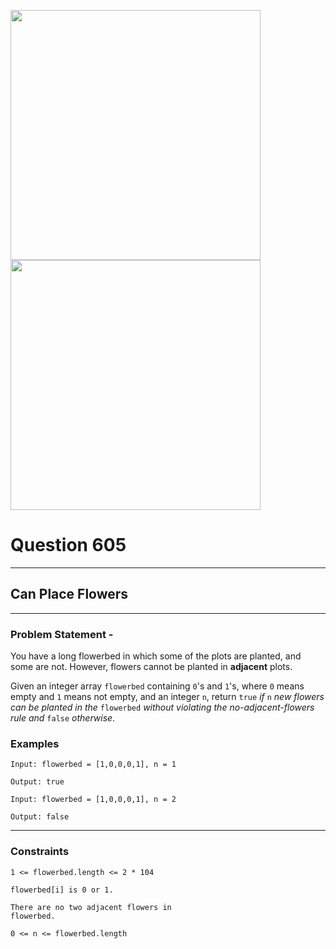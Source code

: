 <img src = 'https://awesomescreenshot.s3.amazonaws.com/image/4900480/43874845-80af5007c5adff98f7531d12f2b9a0e3.png?X-Amz-Algorithm=AWS4-HMAC-SHA256&X-Amz-Credential=AKIAJSCJQ2NM3XLFPVKA%2F20231028%2Fus-east-1%2Fs3%2Faws4_request&X-Amz-Date=20231028T081445Z&X-Amz-Expires=28800&X-Amz-SignedHeaders=host&X-Amz-Signature=8c7e182e54cc008eda52ec126afec6365efa4d3cc28c91349cb98768a6f5296c' width = 400><img src = 'https://awesomescreenshot.s3.amazonaws.com/image/4900480/43874860-25f1e9f4695a922757b72c5e00d5c5e6.png?X-Amz-Algorithm=AWS4-HMAC-SHA256&X-Amz-Credential=AKIAJSCJQ2NM3XLFPVKA%2F20231028%2Fus-east-1%2Fs3%2Faws4_request&X-Amz-Date=20231028T081645Z&X-Amz-Expires=28800&X-Amz-SignedHeaders=host&X-Amz-Signature=18fa9531e07d385229487d117c3b984cb80926f185f96b7b8e45d39f08b768c8' width = 400>

# Question 605
****
## Can Place Flowers

****
### Problem Statement -

You have a long flowerbed in which some of the plots are planted, and some are not. However, flowers cannot be planted in **adjacent** plots.

Given an integer array `flowerbed` containing `0`'s and `1`'s, where `0` means empty and `1` means not empty, and an integer `n`, return `true` *if* `n` *new flowers can be planted in the* `flowerbed` *without violating the no-adjacent-flowers rule and* `false` *otherwise*.
### Examples
```
Input: flowerbed = [1,0,0,0,1], n = 1

Output: true
```
```
Input: flowerbed = [1,0,0,0,1], n = 2

Output: false
```

****
### Constraints
```
1 <= flowerbed.length <= 2 * 104

flowerbed[i] is 0 or 1.

There are no two adjacent flowers in 
flowerbed.

0 <= n <= flowerbed.length
```


